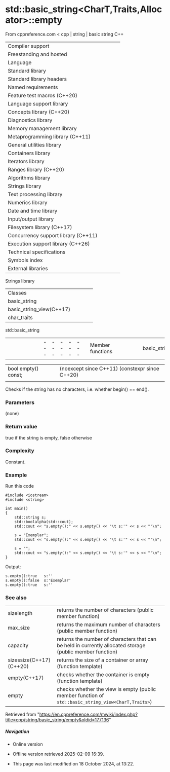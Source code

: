 # std::basic_string<CharT,Traits,Allocator>::empty

From cppreference.com
< cpp‎ | string‎ | basic string
C++

|  |  |  |  |  |
| --- | --- | --- | --- | --- |
| Compiler support | | | | |
| Freestanding and hosted | | | | |
| Language | | | | |
| Standard library | | | | |
| Standard library headers | | | | |
| Named requirements | | | | |
| Feature test macros (C++20) | | | | |
| Language support library | | | | |
| Concepts library (C++20) | | | | |
| Diagnostics library | | | | |
| Memory management library | | | | |
| Metaprogramming library (C++11) | | | | |
| General utilities library | | | | |
| Containers library | | | | |
| Iterators library | | | | |
| Ranges library (C++20) | | | | |
| Algorithms library | | | | |
| Strings library | | | | |
| Text processing library | | | | |
| Numerics library | | | | |
| Date and time library | | | | |
| Input/output library | | | | |
| Filesystem library (C++17) | | | | |
| Concurrency support library (C++11) | | | | |
| Execution support library (C++26) | | | | |
| Technical specifications | | | | |
| Symbols index | | | | |
| External libraries | | | | |

Strings library

|  |  |  |  |  |
| --- | --- | --- | --- | --- |
| Classes | | | | |
| basic_string | | | | |
| basic_string_view(C++17) | | | | |
| char_traits | | | | |

std::basic_string

|  |  |  |  |  |  |  |  |  |  |  |  |  |  |  |  |  |  |  |  |  |  |  |  |  |  |  |  |  |  |  |  |  |  |  |  |  |  |  |  |  |  |  |  |  |  |  |  |  |  |  |  |  |  |  |  |  |  |  |  |  |  |  |  |  |  |  |  |  |  |  |  |  |  |  |  |  |  |  |  |  |  |  |  |  |  |  |  |  |  |  |  |  |  |  |  |  |  |  |  |  |  |  |  |  |  |  |  |  |  |  |  |  |  |  |  |  |  |  |  |  |  |  |  |  |  |  |  |  |  |  |  |  |  |  |  |  |  |  |  |  |  |  |  |  |  |  |  |  |  |  |  |  |  |  |  |  |  |  |  |  |  |  |  |  |  |  |  |  |  |  |  |  |  |  |  |  |  |  |  |  |  |  |  |  |  |  |  |  |  |  |  |  |  |  |  |  |  |  |  |  |  |  |  |  |  |  |  |  |  |  |  |  |  |  |  |  |  |  |  |  |  |  |  |  |  |  |  |  |  |  |  |  |  |  |  |  |  |  |  |  |  |  |  |  |  |  |  |  |  |  |  |  |  |  |  |  |  |  |  |  |  |  |  |  |  |  |  |  |  |  |  |  |  |  |  |  |  |  |  |  |  |  |  |  |  |  |  |  |  |  |  |  |  |  |  |  |  |  |  |  |  |  |  |  |  |  |  |  |  |  |  |  |  |  |  |  |  |  |  |  |  |  |  |  |  |  |  |  |  |  |  |  |  |  |  |  |  |  |  |  |  |  |  |  |  |  |  |  |  |  |  |  |  |  |  |  |  |  |  |  |  |  |  |  |  |  |  |  |  |  |  |  |  |  |  |  |  |  |  |  |  |  |  |  |  |  |  |  |  |  |  |  |  |  |
| --- | --- | --- | --- | --- | --- | --- | --- | --- | --- | --- | --- | --- | --- | --- | --- | --- | --- | --- | --- | --- | --- | --- | --- | --- | --- | --- | --- | --- | --- | --- | --- | --- | --- | --- | --- | --- | --- | --- | --- | --- | --- | --- | --- | --- | --- | --- | --- | --- | --- | --- | --- | --- | --- | --- | --- | --- | --- | --- | --- | --- | --- | --- | --- | --- | --- | --- | --- | --- | --- | --- | --- | --- | --- | --- | --- | --- | --- | --- | --- | --- | --- | --- | --- | --- | --- | --- | --- | --- | --- | --- | --- | --- | --- | --- | --- | --- | --- | --- | --- | --- | --- | --- | --- | --- | --- | --- | --- | --- | --- | --- | --- | --- | --- | --- | --- | --- | --- | --- | --- | --- | --- | --- | --- | --- | --- | --- | --- | --- | --- | --- | --- | --- | --- | --- | --- | --- | --- | --- | --- | --- | --- | --- | --- | --- | --- | --- | --- | --- | --- | --- | --- | --- | --- | --- | --- | --- | --- | --- | --- | --- | --- | --- | --- | --- | --- | --- | --- | --- | --- | --- | --- | --- | --- | --- | --- | --- | --- | --- | --- | --- | --- | --- | --- | --- | --- | --- | --- | --- | --- | --- | --- | --- | --- | --- | --- | --- | --- | --- | --- | --- | --- | --- | --- | --- | --- | --- | --- | --- | --- | --- | --- | --- | --- | --- | --- | --- | --- | --- | --- | --- | --- | --- | --- | --- | --- | --- | --- | --- | --- | --- | --- | --- | --- | --- | --- | --- | --- | --- | --- | --- | --- | --- | --- | --- | --- | --- | --- | --- | --- | --- | --- | --- | --- | --- | --- | --- | --- | --- | --- | --- | --- | --- | --- | --- | --- | --- | --- | --- | --- | --- | --- | --- | --- | --- | --- | --- | --- | --- | --- | --- | --- | --- | --- | --- | --- | --- | --- | --- | --- | --- | --- | --- | --- | --- | --- | --- | --- | --- | --- | --- | --- | --- | --- | --- | --- | --- | --- | --- | --- | --- | --- | --- | --- | --- | --- | --- | --- | --- | --- | --- | --- | --- | --- | --- | --- | --- | --- | --- | --- | --- | --- | --- | --- | --- | --- | --- | --- | --- | --- | --- | --- | --- | --- | --- | --- | --- | --- | --- | --- | --- | --- | --- | --- | --- | --- | --- | --- | --- | --- | --- | --- | --- | --- | --- | --- | --- | --- | --- | --- | --- | --- | --- | --- | --- | --- | --- | --- | --- | --- | --- | --- | --- | --- | --- | --- | --- | --- | --- | --- | --- | --- | --- | --- | --- |
| |  |  |  |  |  | | --- | --- | --- | --- | --- | | Member functions | | | | | | basic_string::basic_string | | | | | | basic_string::~basic_string | | | | | | basic_string::operator= | | | | | | basic_string::assign | | | | | | basic_string::assign_range(C++23) | | | | | | basic_string::get_allocator | | | | | | Element access | | | | | | basic_string::at | | | | | | [basic_string::operator[]](operator_at.html "cpp/string/basic string/operator at") | | | | | | basic_string::front(DR\*) | | | | | | basic_string::back(DR\*) | | | | | | basic_string::data | | | | | | basic_string::c_str | | | | | | basic_string::operator  basic_string_view(C++17) | | | | | | Iterators | | | | | | basic_string::beginbasic_string::cbegin(C++11) | | | | | | basic_string::endbasic_string::cend(C++11) | | | | | | basic_string::rbeginbasic_string::crbegin(C++11) | | | | | | basic_string::rendbasic_string::crend(C++11) | | | | | | Search | | | | | | basic_string::find | | | | | | basic_string::rfind | | | | | | basic_string::find_first_of | | | | | | basic_string::find_first_not_of | | | | | | basic_string::find_last_of | | | | | | basic_string::find_last_not_of | | | | | | |  |  |  |  |  | | --- | --- | --- | --- | --- | | Modifiers | | | | | | basic_string::clear | | | | | | basic_string::insert | | | | | | basic_string::insert_range(C++23) | | | | | | basic_string::erase | | | | | | basic_string::push_back | | | | | | basic_string::pop_back(DR\*) | | | | | | basic_string::append | | | | | | basic_string::append_range(C++23) | | | | | | basic_string::operator+= | | | | | | basic_string::replace | | | | | | basic_string::replace_with_range(C++23) | | | | | | basic_string::copy | | | | | | basic_string::resize | | | | | | basic_string::resize_and_overwrite(C++23) | | | | | | basic_string::swap | | | | | | Capacity | | | | | | ****basic_string::empty**** | | | | | | basic_string::sizebasic_string::length | | | | | | basic_string::max_size | | | | | | basic_string::reserve | | | | | | basic_string::capacity | | | | | | basic_string::shrink_to_fit(DR\*) | | | | | | Operations | | | | | | basic_string::compare | | | | | | basic_string::starts_with(C++20) | | | | | | basic_string::ends_with(C++20) | | | | | | basic_string::contains(C++23) | | | | | | basic_string::substr | | | | | | |  |  |  |  |  | | --- | --- | --- | --- | --- | | Constants | | | | | | basic_string::npos | | | | | | Non-member functions | | | | | | operator+ | | | | | | swap(std::basic_string) | | | | | | erase(std::basic_string)erase_if(std::basic_string)(C++20)(C++20) | | | | | | I/O | | | | | | operator<<operator>> | | | | | | getline | | | | | | Comparison | | | | | | operator==operator!=operator<operator>operator<=operator>=operator<=>(until C++20)(until C++20)(until C++20)(until C++20)(until C++20)(C++20) | | | | | | Numeric conversions | | | | | | |  |  |  |  |  | | --- | --- | --- | --- | --- | | stoistolstoll(C++11)(C++11)(C++11) | | | | | | stoulstoull(C++11)(C++11) | | | | | | |  |  |  |  |  | | --- | --- | --- | --- | --- | | stofstodstold(C++11)(C++11)(C++11) | | | | | | to_string(C++11) | | | | | | to_wstring(C++11) | | | | | | | Literals | | | | | | operator""s(C++14) | | | | | | Helper classes | | | | | | hash<std::basic_string>(C++11) | | | | | | Deduction guides (C++17) | | | | | |

|  |  |  |
| --- | --- | --- |
| bool empty() const; |  | (noexcept since C++11)  (constexpr since C++20) |
|  |  |  |

Checks if the string has no characters, i.e. whether begin() == end().

### Parameters

(none)

### Return value

true if the string is empty, false otherwise

### Complexity

Constant.

### Example

Run this code

```
#include <iostream>
#include <string>
 
int main()
{
    std::string s;
    std::boolalpha(std::cout);
    std::cout << "s.empty():" << s.empty() << "\t s:'" << s << "'\n";
 
    s = "Exemplar";
    std::cout << "s.empty():" << s.empty() << "\t s:'" << s << "'\n";
 
    s = "";
    std::cout << "s.empty():" << s.empty() << "\t s:'" << s << "'\n";
}

```

Output:

```
s.empty():true   s:''
s.empty():false  s:'Exemplar'
s.empty():true   s:''

```

### See also

|  |  |
| --- | --- |
| sizelength | returns the number of characters   (public member function) |
| max_size | returns the maximum number of characters   (public member function) |
| capacity | returns the number of characters that can be held in currently allocated storage   (public member function) |
| sizessize(C++17)(C++20) | returns the size of a container or array   (function template) |
| empty(C++17) | checks whether the container is empty   (function template) |
| empty | checks whether the view is empty   (public member function of `std::basic_string_view<CharT,Traits>`) |

Retrieved from "<https://en.cppreference.com/mwiki/index.php?title=cpp/string/basic_string/empty&oldid=177136>"

##### Navigation

- Online version
- Offline version retrieved 2025-02-09 16:39.

- This page was last modified on 18 October 2024, at 13:22.